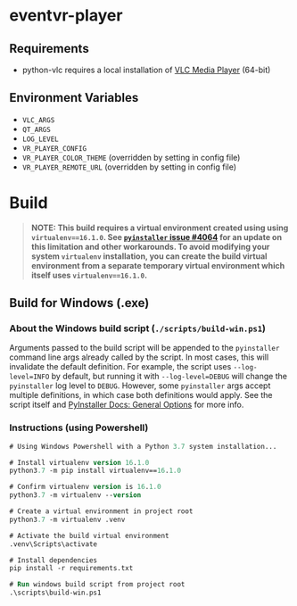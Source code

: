 # eventvr-player

## Requirements

- python-vlc requires a local installation of [VLC Media Player](https://www.videolan.org/vlc/) (64-bit)

## Environment Variables

- `VLC_ARGS`
- `QT_ARGS`
- `LOG_LEVEL`
- `VR_PLAYER_CONFIG`
- `VR_PLAYER_COLOR_THEME` (overridden by setting in config file)
- `VR_PLAYER_REMOTE_URL` (overridden by setting in config file)

# Build

> **NOTE: This build requires a virtual environment created using using `virtualenv==16.1.0`. See [`pyinstaller` issue #4064](https://github.com/pyinstaller/pyinstaller/issues/4064) for an update on this limitation and other workarounds. To avoid modifying your system `virtualenv` installation, you can create the build virtual environment from a separate temporary virtual environment which itself uses `virtualenv==16.1.0`.**

## Build for Windows (.exe)

### About the Windows build script (`./scripts/build-win.ps1`)

Arguments passed to the build script will be appended to the `pyinstaller` command line args already called by the script. In most cases, this will invalidate the default definition. For example, the script uses `--log-level=INFO` by default, but running it with `--log-level=DEBUG` will change the `pyinstaller` log level to `DEBUG`. However, some `pyinstaller` args accept multiple definitions, in which case both definitions would apply. See the script itself and [PyInstaller Docs: General Options](https://pyinstaller.readthedocs.io/en/stable/usage.html#general-options) for more info.

### Instructions (using Powershell)

```ps
# Using Windows Powershell with a Python 3.7 system installation...

# Install virtualenv version 16.1.0
python3.7 -m pip install virtualenv==16.1.0

# Confirm virtualenv version is 16.1.0
python3.7 -m virtualenv --version

# Create a virtual environment in project root
python3.7 -m virtualenv .venv

# Activate the build virtual environment
.venv\Scripts\activate

# Install dependencies
pip install -r requirements.txt

# Run windows build script from project root
.\scripts\build-win.ps1
```
